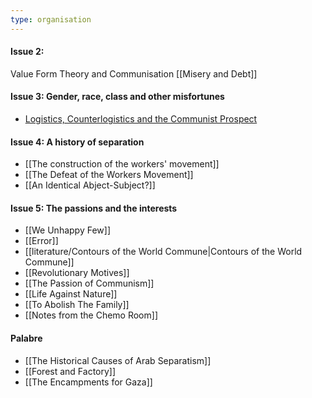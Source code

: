 ```yaml
---
type: organisation
---
```

#### Issue 2:
Value Form Theory and Communisation
[[Misery and Debt]]
#### Issue 3: Gender, race, class and other misfortunes
- [Logistics, Counterlogistics and the Communist Prospect](https://endnotes.org.uk/articles/logistics-counterlogistics-and-the-communist-prospect)
#### Issue 4: A history of separation
- [[The construction of the workers' movement]]
- [[The Defeat of the Workers Movement]] 
- [[An Identical Abject-Subject?]]
#### Issue 5: The passions and the interests
- [[We Unhappy Few]]
- [[Error]] 
- [[literature/Contours of the World Commune|Contours of the World Commune]] 
- [[Revolutionary Motives]] 
- [[The Passion of Communism]]
- [[Life Against Nature]]
- [[To Abolish The Family]]
- [[Notes from the Chemo Room]]
#### Palabre
- [[The Historical Causes of Arab Separatism]]
- [[Forest and Factory]] 
- [[The Encampments for Gaza]]


